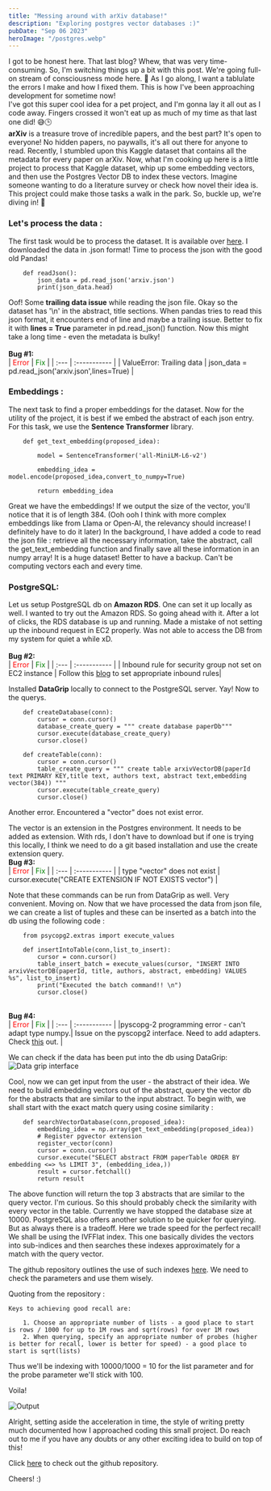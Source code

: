 ```yaml
---
title: "Messing around with arXiv database!"
description: "Exploring postgres vector databases :)"
pubDate: "Sep 06 2023"
heroImage: "/postgres.webp"
---
```

I got to be honest here. That last blog? Whew, that was very time-consuming. So, I'm switching things up a bit with this post. We're going full-on stream of consciousness mode here. 🧠 As I go along, I want a tablulate the errors I make and how I fixed them. This is how I've been approaching development for sometime now!<br>
I've got this super cool idea for a pet project, and I'm gonna lay it all out as I code away. Fingers crossed it won't eat up as much of my time as that last one did! 😅🕒
<br>
__arXiv__ is a treasure trove of incredible papers, and the best part? It's open to everyone! No hidden papers, no paywalls, it's all out there for anyone to read. Recently, I stumbled upon this Kaggle dataset that contains all the metadata for every paper on arXiv. Now, what I'm cooking up here is a little project to process that Kaggle dataset, whip up some embedding vectors, and then use the Postgres Vector DB to index these vectors.
Imagine someone wanting to do a literature survey or check how novel their idea is. This project could make those tasks a walk in the park. So, buckle up, we're diving in! 🚀

### Let's process the data : 
The first task would be to process the dataset. It is available over [here](https://www.kaggle.com/datasets/Cornell-University/arxiv). I downloaded the data in .json format! Time to process the json with the good old Pandas!
        
        def readJson():
            json_data = pd.read_json('arxiv.json')
            print(json_data.head)

Oof! Some __trailing data issue__ while reading the json file.
Okay so the dataset has '\n' in the abstract, title sections. When pandas tries to read this json format, it encounters end of line and maybe a trailing issue. Better to fix it with __lines = True__ parameter in pd.read_json() function. Now this might take a long time - even the metadata is bulky!<br>
<br>__Bug #1:__ <br>
| <span style = "color:red">Error</span> | <span style = "color:green">Fix</span> |
| :--- | :----------- |
| ValueError: Trailing data | json_data = pd.read_json('arxiv.json',lines=True) |

### Embeddings :
The next task to find a proper embeddings for the dataset. Now for the utility of the project, it is best if we embed the abstract of each json entry. For this task, we use the __Sentence Transformer__ library.

        def get_text_embedding(proposed_idea):
            
            model = SentenceTransformer('all-MiniLM-L6-v2')
            
            embedding_idea = model.encode(proposed_idea,convert_to_numpy=True)
            
            return embedding_idea

Great we have the embeddings! If we output the size of the vector, you'll notice that it is of length 384.
(Ooh ooh I think with more complex embeddings like from Llama or Open-AI, the relevancy should increase! I definitely have to do it later)
In the background, I have added a code to read the json file : retrieve all the necessary information, take the abstract, call the get_text_embedding function and finally save all these information in an numpy array! It is a huge dataset! Better to have a backup. Can't be computing vectors each and every time.
### PostgreSQL:
Let us setup PostgreSQL db on __Amazon RDS__. One can set it up locally as well. I wanted to try out the Amazon RDS. So going ahead with it. 
After a lot of clicks, the RDS database is up and running. Made a mistake of not setting up the inbound request in EC2 properly. Was not able to access the DB from my system for quiet a while xD.<br>
<br>__Bug #2:__ <br>
| <span style = "color:red">Error</span> | <span style = "color:green">Fix</span> |
| :--- | :----------- |
| Inbound rule for security group not set on EC2 instance | Follow this [blog](https://saturncloud.io/blog/how-to-add-a-https-inbound-rule-to-a-security-group-on-an-amazon-aws-ec2-instance/) to set appropriate inbound rules|

Installed __DataGrip__ locally to connect to the PostgreSQL server.
Yay! Now to the querys.

        def createDatabase(conn):
            cursor = conn.cursor()
            database_create_query = """ create database paperDb"""
            cursor.execute(database_create_query)
            cursor.close()

        def createTable(conn):
            cursor = conn.cursor()
            table_create_query = """ create table arxivVectorDB(paperId text PRIMARY KEY,title text, authors text, abstract text,embedding vector(384)) """
            cursor.execute(table_create_query)
            cursor.close()
Another error. Encountered a "vector" does not exist error.

The vector is an extension in the Postgres environment. It needs to be added as extension. With rds, I don't have to download but if one is trying this locally, I think we need to do a git based installation and use the create extension query.
<br>__Bug #3:__<br>
| <span style = "color:red">Error</span> | <span style = "color:green">Fix</span> |
| :--- | :----------- |
| type "vector" does not exist |  cursor.execute("CREATE EXTENSION IF NOT EXISTS vector") |
         
Note that these commands can be run from DataGrip as well. Very convenient. Moving on.
Now that we have processed the data from json file, we can create a list of tuples and these can be inserted as a batch into the db using the following code : 

        from psycopg2.extras import execute_values

        def insertIntoTable(conn,list_to_insert):
            cursor = conn.cursor()
            table_insert_batch = execute_values(cursor, "INSERT INTO arxivVectorDB(paperId, title, authors, abstract, embedding) VALUES %s", list_to_insert)
            print("Executed the batch command!! \n")
            cursor.close()
    
<br>__Bug #4:__<br>
| <span style = "color:red">Error</span> | <span style = "color:green">Fix</span> |
| :--- | :----------- |
|pyscopg-2 programming error - can't adapt type numpy.| Issue on the pyscopg2 interface. Need to add adapters. Check [this](https://stackoverflow.com/questions/39564755/programmingerror-psycopg2-programmingerror-cant-adapt-type-numpy-ndarray) out. |

We can check if the data has been put into the db using DataGrip: 
![Data grip interface](/DataGripTable.png)

Cool, now we can get input from the user - the abstract of their idea. We need to build embedding vectors out of the abstract, query the vector db for the abstracts that are similar to the input abstract. To begin with, we shall start with the exact match query using cosine similarity : 

        def searchVectorDatabase(conn,proposed_idea):
            embedding_idea = np.array(get_text_embedding(proposed_idea))
            # Register pgvector extension
            register_vector(conn)
            cursor = conn.cursor()
            cursor.execute("SELECT abstract FROM paperTable ORDER BY embedding <=> %s LIMIT 3", (embedding_idea,))
            result = cursor.fetchall()
            return result       
The above function will return the top 3 abstracts that are similar to the query vector.
I'm curious. So this should probably check the similarity with every vector in the table. Currently we have stopped the database size at 10000. PostgreSQL also offers another solution to be quicker for querying. But as always there is a tradeoff. Here we trade speed for the perfect recall! We shall be using the IVFFlat index. This one basically divides the vectors into sub-indices and then searches these indexes approximately for a match with the query vector.

The github repository outlines the use of such indexes [here](https://github.com/pgvector/pgvector#indexing). We need to check the parameters and use them wisely.

Quoting from the repository : 

    Keys to achieving good recall are:

        1. Choose an appropriate number of lists - a good place to start is rows / 1000 for up to 1M rows and sqrt(rows) for over 1M rows
        2. When querying, specify an appropriate number of probes (higher is better for recall, lower is better for speed) - a good place to start is sqrt(lists)

Thus we'll be indexing with 10000/1000 = 10 for the list parameter and for the probe parameter we'll stick with 100.

Voila!

![Output](/FinalOutput.png)


Alright, setting aside the acceleration in time, the style of writing pretty much documented how I approached coding this small project. Do reach out to me if you have any doubts or any other exciting idea to build on top of this!

Click [here](https://github.com/bhargav191098/arXiV_VectorDB) to check out the github repository.

Cheers! :)
